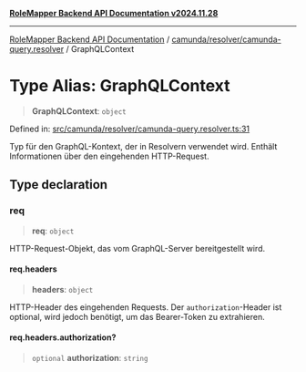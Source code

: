 [**RoleMapper Backend API Documentation v2024.11.28**](../../../../README.md)

***

[RoleMapper Backend API Documentation](../../../../modules.md) / [camunda/resolver/camunda-query.resolver](../README.md) / GraphQLContext

# Type Alias: GraphQLContext

> **GraphQLContext**: `object`

Defined in: [src/camunda/resolver/camunda-query.resolver.ts:31](https://github.com/FlowCraft-AG/RoleMapper/blob/aa2b8d129f8bd1600fa58ea512b195a2a2308efd/backend/src/camunda/resolver/camunda-query.resolver.ts#L31)

Typ für den GraphQL-Kontext, der in Resolvern verwendet wird.
Enthält Informationen über den eingehenden HTTP-Request.

## Type declaration

### req

> **req**: `object`

HTTP-Request-Objekt, das vom GraphQL-Server bereitgestellt wird.

#### req.headers

> **headers**: `object`

HTTP-Header des eingehenden Requests.
Der `authorization`-Header ist optional, wird jedoch benötigt,
um das Bearer-Token zu extrahieren.

#### req.headers.authorization?

> `optional` **authorization**: `string`
